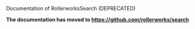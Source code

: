 Documentation of RollerworksSearch (DEPRECATED)

**The documentation has moved to https://github.com/rollerworks/search**
